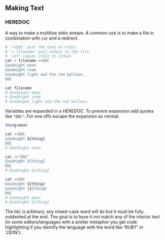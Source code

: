 ## Making Text

### HEREDOC

A way to make a multiline stdin stream.  A common use is to make a file in combination with `cat` and a redirect.

```bash
# '<<DOC' puts the text on stdin
# '> filename' puts stdout to the file
# 'cat' copies stdin to stdout
cat > filename <<DOC
Goodnight moon
Goodnight room
Goodnight light and the red balloon.
DOC

cat filename
# Goodnight moon
# Goodnight room
# Goodnight light and the red balloon.
```

Variables are expanded in a HEREDOC.  To prevent expansion add quotes like `"DOC"`.  For one offs escape the expansion as normal.

```bash
thing=moon

cat <<DOC
Goodnight ${thing}
DOC
# Goodnight moon

cat <<"DOC"
Goodnight ${thing}
DOC
# Goodnight ${thing}

cat <<DOC
Goodnight ${thing}
Goodnight \${thing}
DOC
# Goodnight moon
# Goodnight ${thing}
```

The `DOC` is arbitrary; any mixed-case word will do but it must be fully outdented at the end.  The goal is to have it not match any of the interior text (in some editors/languages with a similar metaphor you get code highlighting if you identify the language with the word like 'RUBY' or 'JSON').
